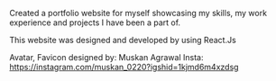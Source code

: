 Created a portfolio website for myself showcasing my skills, my work experience and projects I have been a part of.

This website was designed and developed by using React.Js

Avatar, Favicon designed by:
Muskan Agrawal
Insta: https://instagram.com/muskan_0220?igshid=1kjmd6m4xzdsg
